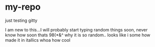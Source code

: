 # my-repo
just testing gitty

I am new to this...I will probably start typing random things soon, never know how soon thats 98(*&^ why it is so random.. looks like i some how made it in itallics
whoa how cool
